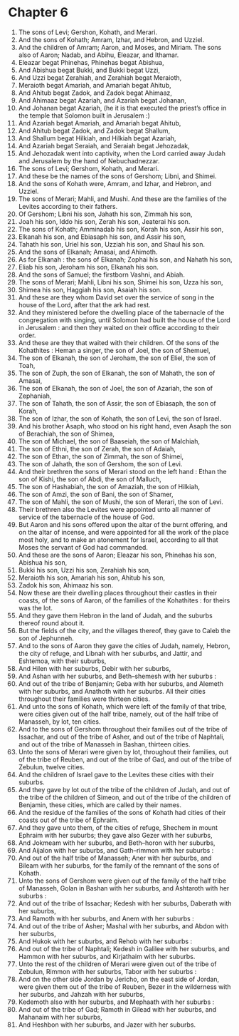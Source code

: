 # Chapter 6

1. The sons of Levi; Gershon, Kohath, and Merari.
2. And the sons of Kohath; Amram, Izhar, and Hebron, and Uzziel.
3. And the children of Amram; Aaron, and Moses, and Miriam. The sons also of Aaron; Nadab, and Abihu, Eleazar, and Ithamar.
4. Eleazar begat Phinehas, Phinehas begat Abishua,
5. And Abishua begat Bukki, and Bukki begat Uzzi,
6. And Uzzi begat Zerahiah, and Zerahiah begat Meraioth,
7. Meraioth begat Amariah, and Amariah begat Ahitub,
8. And Ahitub begat Zadok, and Zadok begat Ahimaaz,
9. And Ahimaaz begat Azariah, and Azariah begat Johanan,
10. And Johanan begat Azariah, (he it is that executed the priest’s office in the temple that Solomon built in Jerusalem :)
11. And Azariah begat Amariah, and Amariah begat Ahitub,
12. And Ahitub begat Zadok, and Zadok begat Shallum,
13. And Shallum begat Hilkiah, and Hilkiah begat Azariah,
14. And Azariah begat Seraiah, and Seraiah begat Jehozadak,
15. And Jehozadak went into captivity, when the Lord carried away Judah and Jerusalem by the hand of Nebuchadnezzar.
16. The sons of Levi; Gershom, Kohath, and Merari.
17. And these be the names of the sons of Gershom; Libni, and Shimei.
18. And the sons of Kohath were, Amram, and Izhar, and Hebron, and Uzziel.
19. The sons of Merari; Mahli, and Mushi. And these are the families of the Levites according to their fathers.
20. Of Gershom; Libni his son, Jahath his son, Zimmah his son,
21. Joah his son, Iddo his son, Zerah his son, Jeaterai his son.
22. The sons of Kohath; Amminadab his son, Korah his son, Assir his son,
23. Elkanah his son, and Ebiasaph his son, and Assir his son,
24. Tahath his son, Uriel his son, Uzziah his son, and Shaul his son.
25. And the sons of Elkanah; Amasai, and Ahimoth.
26. As for Elkanah : the sons of Elkanah; Zophai his son, and Nahath his son,
27. Eliab his son, Jeroham his son, Elkanah his son.
28. And the sons of Samuel; the firstborn Vashni, and Abiah.
29. The sons of Merari; Mahli, Libni his son, Shimei his son, Uzza his son,
30. Shimea his son, Haggiah his son, Asaiah his son.
31. And these are they whom David set over the service of song in the house of the Lord, after that the ark had rest.
32. And they ministered before the dwelling place of the tabernacle of the congregation with singing, until Solomon had built the house of the Lord in Jerusalem : and then they waited on their office according to their order.
33. And these are they that waited with their children. Of the sons of the Kohathites : Heman a singer, the son of Joel, the son of Shemuel,
34. The son of Elkanah, the son of Jeroham, the son of Eliel, the son of Toah,
35. The son of Zuph, the son of Elkanah, the son of Mahath, the son of Amasai,
36. The son of Elkanah, the son of Joel, the son of Azariah, the son of Zephaniah,
37. The son of Tahath, the son of Assir, the son of Ebiasaph, the son of Korah,
38. The son of Izhar, the son of Kohath, the son of Levi, the son of Israel.
39. And his brother Asaph, who stood on his right hand, even Asaph the son of Berachiah, the son of Shimea,
40. The son of Michael, the son of Baaseiah, the son of Malchiah,
41. The son of Ethni, the son of Zerah, the son of Adaiah,
42. The son of Ethan, the son of Zimmah, the son of Shimei,
43. The son of Jahath, the son of Gershom, the son of Levi.
44. And their brethren the sons of Merari stood on the left hand : Ethan the son of Kishi, the son of Abdi, the son of Malluch,
45. The son of Hashabiah, the son of Amaziah, the son of Hilkiah,
46. The son of Amzi, the son of Bani, the son of Shamer,
47. The son of Mahli, the son of Mushi, the son of Merari, the son of Levi.
48. Their brethren also the Levites were appointed unto all manner of service of the tabernacle of the house of God.
49. But Aaron and his sons offered upon the altar of the burnt offering, and on the altar of incense, and were appointed for all the work of the place most holy, and to make an atonement for Israel, according to all that Moses the servant of God had commanded.
50. And these are the sons of Aaron; Eleazar his son, Phinehas his son, Abishua his son,
51. Bukki his son, Uzzi his son, Zerahiah his son,
52. Meraioth his son, Amariah his son, Ahitub his son,
53. Zadok his son, Ahimaaz his son.
54. Now these are their dwelling places throughout their castles in their coasts, of the sons of Aaron, of the families of the Kohathites : for theirs was the lot.
55. And they gave them Hebron in the land of Judah, and the suburbs thereof round about it.
56. But the fields of the city, and the villages thereof, they gave to Caleb the son of Jephunneh.
57. And to the sons of Aaron they gave the cities of Judah, namely, Hebron, the city of refuge, and Libnah with her suburbs, and Jattir, and Eshtemoa, with their suburbs,
58. And Hilen with her suburbs, Debir with her suburbs,
59. And Ashan with her suburbs, and Beth–shemesh with her suburbs :
60. And out of the tribe of Benjamin; Geba with her suburbs, and Alemeth with her suburbs, and Anathoth with her suburbs. All their cities throughout their families were thirteen cities.
61. And unto the sons of Kohath, which were left of the family of that tribe, were cities given out of the half tribe, namely, out of the half tribe of Manasseh, by lot, ten cities.
62. And to the sons of Gershom throughout their families out of the tribe of Issachar, and out of the tribe of Asher, and out of the tribe of Naphtali, and out of the tribe of Manasseh in Bashan, thirteen cities.
63. Unto the sons of Merari were given by lot, throughout their families, out of the tribe of Reuben, and out of the tribe of Gad, and out of the tribe of Zebulun, twelve cities.
64. And the children of Israel gave to the Levites these cities with their suburbs.
65. And they gave by lot out of the tribe of the children of Judah, and out of the tribe of the children of Simeon, and out of the tribe of the children of Benjamin, these cities, which are called by their names.
66. And the residue of the families of the sons of Kohath had cities of their coasts out of the tribe of Ephraim.
67. And they gave unto them, of the cities of refuge, Shechem in mount Ephraim with her suburbs; they gave also Gezer with her suburbs,
68. And Jokmeam with her suburbs, and Beth–horon with her suburbs,
69. And Aijalon with her suburbs, and Gath–rimmon with her suburbs :
70. And out of the half tribe of Manasseh; Aner with her suburbs, and Bileam with her suburbs, for the family of the remnant of the sons of Kohath.
71. Unto the sons of Gershom were given out of the family of the half tribe of Manasseh, Golan in Bashan with her suburbs, and Ashtaroth with her suburbs :
72. And out of the tribe of Issachar; Kedesh with her suburbs, Daberath with her suburbs,
73. And Ramoth with her suburbs, and Anem with her suburbs :
74. And out of the tribe of Asher; Mashal with her suburbs, and Abdon with her suburbs,
75. And Hukok with her suburbs, and Rehob with her suburbs :
76. And out of the tribe of Naphtali; Kedesh in Galilee with her suburbs, and Hammon with her suburbs, and Kirjathaim with her suburbs.
77. Unto the rest of the children of Merari were given out of the tribe of Zebulun, Rimmon with her suburbs, Tabor with her suburbs :
78. And on the other side Jordan by Jericho, on the east side of Jordan, were given them out of the tribe of Reuben, Bezer in the wilderness with her suburbs, and Jahzah with her suburbs,
79. Kedemoth also with her suburbs, and Mephaath with her suburbs :
80. And out of the tribe of Gad; Ramoth in Gilead with her suburbs, and Mahanaim with her suburbs,
81. And Heshbon with her suburbs, and Jazer with her suburbs.

